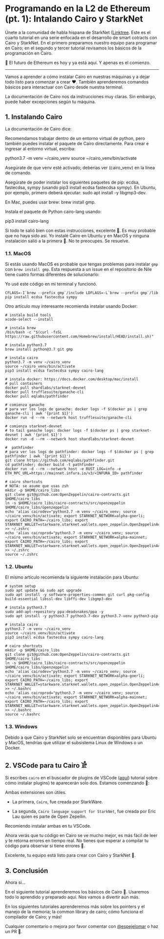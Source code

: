 
# Programando en la L2 de Ethereum (pt. 1): Intalando Cairo y StarkNet

Únete a la comunidad de habla hispana de StarkNet ([Linktree](https://linktr.ee/starknet_es). Este es el cuarto tutorial en una serie enfocada en el desarrollo de smart cotracts con Cairo y StarkNet. En el primero preparamos nuestro equipo para programar en Cairo; en el segundo y tercer tutorial revisamos los básicos de la programación en Cairo.

🚀 El futuro de Ethereum es hoy y ya está aquí. Y apenas es el comienzo.

---

Vamos a aprender a cómo instalar Cairo en nuestras máquinas y a dejar todo listo para comenzar a crear ❤️. También aprenderemos comandos básicos para interactuar con Cairo desde nuestra terminal.

La documentación de Cairo nos da instrucciones muy claras. Sin embargo, puede haber excepciones según tu máquina.

## 1. Instalando Cairo

La documentación de Cairo dice:

Recomendamos trabajar dentro de un entorno virtual de python, pero también puedes instalar el paquete de Cairo directamente. Para crear e ingresar al entorno virtual, escriba:

python3.7 -m venv ~/cairo_venv
source ~/cairo_venv/bin/activate

Asegúrate de que venv esté activado; deberías ver (cairo_venv) en la línea de comando.

Asegúrate de poder instalar los siguientes paquetes de pip: ecdsa, fastecdsa, sympy (usando pip3 install ecdsa fastecdsa sympy). En Ubuntu, por ejemplo, primero deberá ejecutar: sudo apt install -y libgmp3-dev.

En Mac, puedes usar brew: brew install gmp.

Instala el paquete de Python cairo-lang usando:

pip3 install cairo-lang

Si todo te salió bien con estas instrucciones, excelente 🥳. Es muy probable que no haya sido así. Yo instalé Cairo en Ubuntu y en MacOS y ninguna instalación salió a la primera 🙉. No te preocupes. Se resuelve.

### 1.1. MacOS

Si estás usando MacOS es probable que tengas problemas para instalar `gmp` con `brew install gmp`. Esta respuesta a un issue en el repositorio de Nile tiene cuatro formas diferentes de solucionarlo:

Yo usé este código en mi terminal y funcionó.

```
CFLAGS=-I`brew --prefix gmp`/include LDFLAGS=-L`brew --prefix gmp`/lib pip install ecdsa fastecdsa sympy
```

Otro artículo muy interesante recomienda instalar usando Docker:

```
# instala build tools
xcode-select --install

# instala brew
/bin/bash -c "$(curl -fsSL https://raw.githubusercontent.com/Homebrew/install/HEAD/install.sh)"

# instala python3.7
brew install python@3.7 git gmp

# instala cairo
python3.7 -m venv ~/cairo_venv
source ~/cairo_venv/bin/activate
pip3 install ecdsa fastecdsa sympy cairo-lang

# instala docker: https://docs.docker.com/desktop/mac/install
# pull containers
docker pull shardlabs/starknet-devnet
docker pull trufflesuite/ganache-cli
docker pull eqlabs/pathfinder

# comienza ganache
# para ver los logs de ganache: docker logs -f $(docker ps | grep ganache-cli | awk '{print $1}')
docker run -d --rm --network host trufflesuite/ganache-cli

# comienza starknet-devnet
# to tail ganache logs: docker logs -f $(docker ps | grep starknet-devnet | awk '{print $1}')
docker run -d --rm --network host shardlabs/starknet-devnet

#  pathfinder
# para ver los logs de pathfinder: docker logs -f $(docker ps | grep pathfinder | awk '{print $1}')
git clone https://github.com/eqlabs/pathfinder.git
cd pathfinder; docker build -t pathfinder .
docker run -d --rm --network host -e RUST_LOG=info -e ETH_RPC_URL=https://mainnet.infura.io/v3/<INFURA_ID> pathfinder

# cairo shortcuts
# NOTA: se asume que usas zsh
mkdir -p $HOME/cairo_libs
git clone git@github.com:OpenZeppelin/cairo-contracts.git $HOME/cairo_libs
ln -s $HOME/cairo_libs/cairo-contracts/src/openzeppelin $HOME/cairo_libs/openzeppelin
echo 'alias cairodev="python3.7 -m venv ~/cairo_venv; source ~/cairo_venv/bin/activate; export STARKNET_NETWORK=alpha-goerli; export CAIRO_PATH=~/cairo_libs; export STARKNET_WALLET=starkware.starknet.wallets.open_zeppelin.OpenZeppelinAccount"' >> ~/.zshrc
echo 'alias cairoprod="python3.7 -m venv ~/cairo_venv; source ~/cairo_venv/bin/activate; export STARKNET_NETWORK=alpha-mainnet; export CAIRO_PATH=~/cairo_libs; export STARKNET_WALLET=starkware.starknet.wallets.open_zeppelin.OpenZeppelinAccount"' >> ~/.zshrc
source ~/.zshrc
```

### 1.2. Ubuntu

El mismo artículo recomienda la siguiente instalación para Ubuntu:

```
# system setup
sudo apt update && sudo apt upgrade
sudo apt install -y software-properties-common git curl pkg-config build-essential libssl-dev libffi-dev libgmp3-dev

# instala python3.7
sudo add-apt-repository ppa:deadsnakes/ppa -y
sudo apt install -y python3.7 python3.7-dev python3.7-venv python3-pip

# instala cairo
python3.7 -m venv ~/cairo_venv
source ~/cairo_venv/bin/activate
pip3 install ecdsa fastecdsa sympy cairo-lang

# cairo shortcuts
mkdir -p $HOME/cairo_libs
git clone git@github.com:OpenZeppelin/cairo-contracts.git $HOME/cairo_libs
ln -s $HOME/cairo_libs/cairo-contracts/src/openzeppelin $HOME/cairo_libs/openzeppelin
echo 'alias cairodev="python3.7 -m venv ~/cairo_venv; source ~/cairo_venv/bin/activate; export STARKNET_NETWORK=alpha-goerli; export CAIRO_PATH=~/cairo_libs; export STARKNET_WALLET=starkware.starknet.wallets.open_zeppelin.OpenZeppelinAccount"' >> ~/.bashrc
echo 'alias cairoprod="python3.7 -m venv ~/cairo_venv; source ~/cairo_venv/bin/activate; export STARKNET_NETWORK=alpha-mainnet; export CAIRO_PATH=~/cairo_libs; export STARKNET_WALLET=starkware.starknet.wallets.open_zeppelin.OpenZeppelinAccount"' >> ~/.bashrc
source ~/.bashrc
```

### 1.3. Windows

Debido a que Cairo y StarkNet solo se encuentran disponibles para Ubuntu y MacOS, tendrías que utilizar el subsistema Linux de Windows o un Docker.

## 2. VSCode para tu Cairo 𓀀

Si escribes `cairo` en el buscador de plugins de VSCode ([aquí](https://code.visualstudio.com/docs/editor/extension-marketplace#:~:text=You%20can%20browse%20and%20install,on%20the%20VS%20Code%20Marketplace.)) tutorial sobre cómo instalar plugins) te aparecerán solo dos. Estamos comenzando 🚀:

Ambas extensiones son útiles.

* La primera, `Cairo`, fue creada por StarkWare.

* La segunda, `Cairo language support for StarkNet`, fue creada por Eric Lau quien es parte de Open Zepellin.

Recomiendo instalar ambas en tu VSCode.

Ahora verás que tu código en Cairo se ve mucho mejor, es más fácil de leer y te retorna errores en tiempo real. No tienes que esperar a compilar tu código para observar si tiene errores 🥳.

Excelente, tu equipo está listo para crear con Cairo y StarkNet 🚀.


## 3. Conclusión

Ahora sí…

En el siguiente tutorial aprenderemos los básicos de Cairo 🥳. Usaremos todo lo aprendido y preparado aquí. Nos vamos a divertir aún más.

En los siguientes tutoriales aprenderemos más sobre los pointers y el manejo de la memoria; la common library de cairo; cómo funciona el compilador de Cairo; y más!

Cualquier comentario o mejora por favor comentar con [@espejelomar](https://twitter.com/espejelomar) o haz un PR 🌈.
